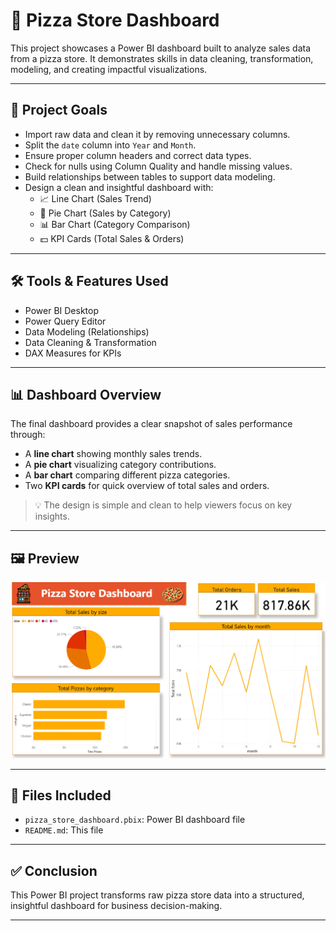 # 🍕 Pizza Store Dashboard

This project showcases a Power BI dashboard built to analyze sales data from a pizza store. It demonstrates skills in data cleaning, transformation, modeling, and creating impactful visualizations.

---

## 📌 Project Goals

- Import raw data and clean it by removing unnecessary columns.
- Split the `date` column into `Year` and `Month`.
- Ensure proper column headers and correct data types.
- Check for nulls using Column Quality and handle missing values.
- Build relationships between tables to support data modeling.
- Design a clean and insightful dashboard with:
  - 📈 Line Chart (Sales Trend)
  - 🥧 Pie Chart (Sales by Category)
  - 📊 Bar Chart (Category Comparison)
  - 💵 KPI Cards (Total Sales & Orders)

---

## 🛠 Tools & Features Used

- Power BI Desktop  
- Power Query Editor  
- Data Modeling (Relationships)  
- Data Cleaning & Transformation  
- DAX Measures for KPIs

---

## 📊 Dashboard Overview

The final dashboard provides a clear snapshot of sales performance through:
- A **line chart** showing monthly sales trends.
- A **pie chart** visualizing category contributions.
- A **bar chart** comparing different pizza categories.
- Two **KPI cards** for quick overview of total sales and orders.

> 💡 The design is simple and clean to help viewers focus on key insights.

---

## 🖼 Preview

![Dashboard Screenshot](./Dashboard%20Screenshot.png)

---

## 📁 Files Included

- `pizza_store_dashboard.pbix`: Power BI dashboard file
- `README.md`: This file

---

## ✅ Conclusion

This Power BI project transforms raw pizza store data into a structured, insightful dashboard for business decision-making.

---
